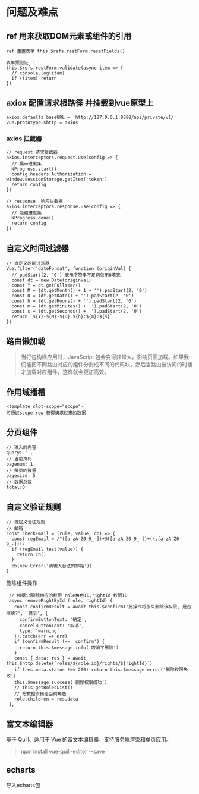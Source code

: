 # 问题及难点

## ref 用来获取DOM元素或组件的引用

```
ref 重置表单 this.$refs.restForm.resetFields()

表单预验证 ：
this.$refs.restForm.validate(async item => {
  // console.log(item)
  if (!item) return
})
```

## axiox 配置请求根路径 并挂载到vue原型上

```
axios.defaults.baseURL = 'http://127.0.0.1:8888/api/private/v1/'
Vue.prototype.$http = axios
```

### axios 拦截器

```
// request 请求拦截器
axios.interceptors.request.use(config => {
  // 展示进度条
  NProgress.start()
  config.headers.Authorization = window.sessionStorage.getItem('token')
  return config
})

// response  响应拦截器
axios.interceptors.response.use(config => {
  // 隐藏进度条
  NProgress.done()
  return config
})
```

## 自定义时间过滤器

```
// 自定义时间过滤器
Vue.filter('dateFormat', function (originVal) {
  // padStart(2, '0') 表示字符串不足两位用0填充
  const dt = new Date(originVal)
  const Y = dt.getFullYear()
  const M = (dt.getMonth() + 1 + '').padStart(2, '0')
  const D = (dt.getDate() + '').padStart(2, '0')
  const h = (dt.getHours() + '').padStart(2, '0')
  const m = (dt.getMinutes() + '').padStart(2, '0')
  const s = (dt.getSeconds() + '').padStart(2, '0')
  return `${Y}-${M}-${D} ${h}:${m}:${s}`
})
```

## 路由懒加载

> 当打包构建应用时，JavaScript 包会变得非常大，影响页面加载。如果我们能把不同路由对应的组件分割成不同的代码块，然后当路由被访问的时候才加载对应组件，这样就会更加高效。

## 作用域插槽

```
<template slot-scope="scope">
可通过scope.row 获得请求过来的数据
```

## 分页组件

```
// 输入的内容
query: '',
// 当前页码
pagenum: 1,
// 每页的数量
pagesize: 5
// 数据总数
total:0
```

## 自定义验证规则

```
// 自定义验证规则
// 邮箱
const checkEmail = (rule, value, cb) => {
  const regEmail = /^([a-zA-Z0-9_-])+@([a-zA-Z0-9_-])+(\.[a-zA-Z0-9_-])+/
  if (regEmail.test(value)) {
    return cb()
  }
  cb(new Error('请输入合法的邮箱'))
}
```

删除组件操作

```
 // 根据id删除相应的权限 role角色ID,rightId 权限ID
 async removeRightById (role, rightId) {
   const confirmResult = await this.$confirm('此操作将永久删除该权限, 是否继续?', '提示', {
     confirmButtonText: '确定',
     cancelButtonText: '取消',
     type: 'warning'
   }).catch(err => err)
   if (confirmResult !== 'confirm') {
     return this.$message.info('取消了删除')
   }
   const { data: res } = await this.$http.delete(`roles/${role.id}/rights/${rightId}`)
   if (res.meta.status !== 200) return this.$message.error('删除权限失败')
   this.$message.success('删除权限成功')
   // this.getRolesList()
   // 把数据直接给当前角色
   role.children = res.data
 },
```

## 富文本编辑器

 基于 Quill、适用于 Vue 的富文本编辑器，支持服务端渲染和单页应用。

> npm install vue-quill-editor --save

## echarts

导入echarts包
